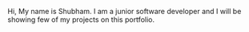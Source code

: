 Hi, My name is Shubham. I am a junior software developer and I will be showing few of my projects on this portfolio.